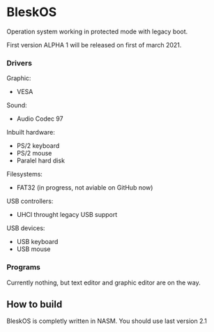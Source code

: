 # BleskOS
Operation system working in protected mode with legacy boot.

First version ALPHA 1 will be released on first of march 2021.

### Drivers
Graphic:
* VESA

Sound:
* Audio Codec 97

Inbuilt hardware:
* PS/2 keyboard
* PS/2 mouse
* Paralel hard disk

Filesystems:
* FAT32 (in progress, not aviable on GitHub now)

USB controllers:
* UHCI throught legacy USB support

USB devices:
* USB keyboard
* USB mouse

### Programs
Currently nothing, but text editor and graphic editor are on the way.

## How to build
BleskOS is completly written in NASM. You should use last version 2.1
